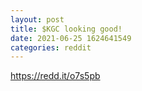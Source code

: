 ```yaml
--- 
layout: post 
title: $KGC looking good! 
date: 2021-06-25 1624641549 
categories: reddit 
--- 
```

https://redd.it/o7s5pb